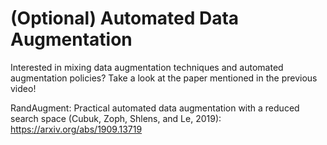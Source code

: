 # (Optional) Automated Data Augmentation

Interested in mixing data augmentation techniques and automated augmentation policies? Take a look at the paper mentioned in the previous video!

RandAugment: Practical automated data augmentation with a reduced search space (Cubuk, Zoph, Shlens, and Le, 2019): https://arxiv.org/abs/1909.13719
